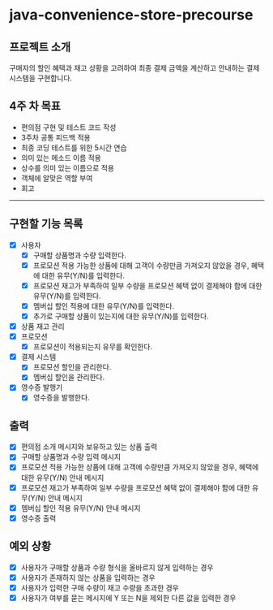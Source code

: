 # java-convenience-store-precourse

## 프로젝트 소개

구매자의 할인 혜택과 재고 상황을 고려하여 최종 결제 금액을 계산하고 안내하는 결제 시스템을 구현합니다.

## 4주 차 목표

- 편의점 구현 및 테스트 코드 작성
- 3주차 공통 피드백 적용
- 최종 코딩 테스트를 위한 5시간 연습
- 의미 있는 메소드 이름 적용
- 상수를 의미 있는 이름으로 적용
- 객체에 알맞은 역할 부여
- 회고

---

## 구현할 기능 목록

- [x] 사용자
    - [x] 구매할 상품명과 수량 입력한다.
    - [x] 프로모션 적용 가능한 상품에 대해 고객이 수량만큼 가져오지 않았을 경우, 혜택에 대한 유무(Y/N)를 입력한다.
    - [x] 프로모션 재고가 부족하여 일부 수량을 프로모션 혜택 없이 결제해야 함에 대한 유무(Y/N)를 입력한다.
    - [x] 멤버십 할인 적용에 대한 유무(Y/N)를 입력한다.
    - [x] 추가로 구매할 상품이 있는지에 대한 유무(Y/N)를 입력한다.
- [x] 상품 재고 관리
- [x] 프로모션
    - [x] 프로모션이 적용되는지 유무를 확인한다.
- [x] 결제 시스템
    - [x] 프로모션 할인을 관리한다.
    - [x] 멤버십 할인을 관리한다.
- [x] 영수증 발행기
    - [x] 영수증을 발행한다.

## 출력

- [x] 편의점 소개 메시지와 보유하고 있는 상품 출력
- [x] 구매할 상품명과 수량 입력 메시지
- [x] 프로모션 적용 가능한 상품에 대해 고객에 수량만큼 가져오지 않았을 경우, 혜택에 대한 유무(Y/N) 안내 메시지
- [x] 프로모션 재고가 부족하여 일부 수량을 프로모션 혜택 없이 결제해야 함에 대한 유무(Y/N) 안내 메시지
- [x] 멤버십 할인 적용 유무(Y/N) 안내 메시지
- [x] 영수증 출력

## 예외 상황

- [x] 사용자가 구매할 상품과 수량 형식을 올바르지 않게 입력하는 경우
- [x] 사용자가 존재하지 않는 상품을 입력하는 경우
- [x] 사용자가 입력한 구매 수량이 재고 수량을 초과한 경우
- [x] 사용자가 여부를 묻는 메시지에 Y 또는 N을 제외한 다른 값을 입력한 경우
